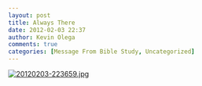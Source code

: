 ```yaml
---
layout: post
title: Always There
date: 2012-02-03 22:37
author: Kevin Olega
comments: true
categories: [Message From Bible Study, Uncategorized]
---
```

<a href="http://minimalchanges.com/blog/wp-content/uploads/2012/02/20120203-223659.jpg"><img src="http://minimalchanges.com/blog/wp-content/uploads/2012/02/20120203-223659.jpg" alt="20120203-223659.jpg" class="alignnone size-full" /></a>
